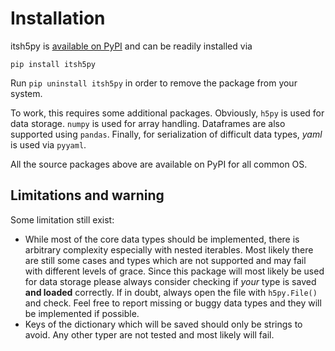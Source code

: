 # Installation

itsh5py is [available on PyPI][pypi] and can be readily installed via
```none
pip install itsh5py
```
Run `pip uninstall itsh5py` in order to remove the package from your system.

To work, this requires some additional packages. Obviously, `h5py` is used
for data storage. `numpy` is used for array handling. Dataframes are
also supported using `pandas`. Finally, for serialization of difficult
data types, *yaml* is used via `pyyaml`.

All the source packages above are available on PyPI for all common OS.

## Limitations and warning
Some limitation still exist:
- While most of the core data types should be implemented, there is arbitrary
complexity especially with nested iterables. Most likely there are still
some cases and types which are not supported and may fail with different levels
of grace. Since this package will most likely be used for data storage please
always consider checking if *your* type is saved **and loaded** correctly. If
in doubt, always open the file with `h5py.File()` and check. Feel free to
report missing or buggy data types and they will be implemented if possible.
- Keys of the dictionary which will be saved should only be strings to avoid.
Any other typer are not tested and most likely will fail.


[pypi]:  https://google.de
